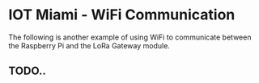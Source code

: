 # IOT Miami - WiFi Communication

The following is another example of using WiFi to communicate between the Raspberry Pi and the LoRa Gateway module.

## TODO..
